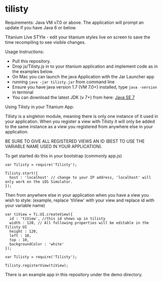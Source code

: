 tilisty
=======

Requirements: Java VM v7.0 or above. The application will prompt an update if you have Java 6 or below. 

TItanium LIve STYle - edit your titanium styles live on screen to save the time recompiling to see visible changes.

Usage Instructions:  
- Pull this repository.
- Drop js/Tilisty.js in to your titanium application and implement code as in the examples below.
- On Mac you can launch the java Application with the Jar Launcher app
- running ```java -jar tilisty.jar``` from command line
- Ensure you have java version 1.7 (VM 7.0+) installed, type ```java -version``` in terminal
- You can download the latest JDK (v 7+) from here: [Java SE 7](http://www.oracle.com/technetwork/java/javase/downloads/index.html)

Using Tilisty in your Titanium App: 

Tilisty is a singleton module, meaning there is only one instance of it used in your application. When you register a view with Tilisty it will only be added to the same instance as a view you registered from anywhere else in your application. 

BE SURE TO GIVE ALL REGISTERED VIEWS AN ID (BEST TO USE THE VARIABLE NAME USED IN YOUR APPLICATION).

To get started do this in your bootstrap (commonly app.js)
```
var Tilisty = require('Tilisty');

Tilisty.start({
  host : 'localhost' // change to your IP address, 'localhost' will only work on the iOS Simulator.
});

```

Then from anywhere else in your application when you have a view you wish to style:
 (example, replace 'tiView' with your view and replace id with your variable name)
```
var tiView = Ti.UI.createView({
  id : 'tiView', //this id shows up in tilisty 
  width : 120, // All following properties will be editable in the Tilisty UI
  height : 120, 
  left : 10,
  top : 10,
  backgroundColor : 'white'
});

var Tilisty = require('Tilisty');

Tilisty.registerView(tiView); 

```

There is an example app in this repository under the demo directory.
